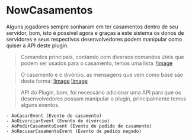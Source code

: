 # NowCasamentos
Alguns jogadores sempre sonharam em ter casamentos dentro de seu servidor, bom, isto é possível agora e graças a este sistema
os donos de servidores e seus respectivos desenvolvedores podem manipular como quiser a API deste plugin.

> Comandos principais, contando com diversos comandos úteis
> que podem ser usados para o casamento, temos uma lista:
[!image](https://i.imgur.com/9o2pbeY.png)

> O casamento e o divórcio, as mensagens
> que vem como base são desta forma:
[!image](https://i.imgur.com/UY64qYC.png)
[!image](https://i.imgur.com/SbVEct9.png)

> API do Plugin, bom, foi necessário adicionar uma API
> para que os desenvolvedores possam manipular o plugin,
> principalmente temos alguns eventos.
```
- AoCasarEvent (Evento de casamento)
- AoDivorciarEvent (Evento de divórcio)
- AoPedirCasamentoEvent (Evento de pedido de casamento)
- AoRecusarCasamentoEvent (Evento de pedido negado)
```
